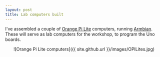 ```yaml
---
layout: post
title: Lab computers built
---
```


I've assembled a couple of [Orange Pi Lite](http://orangepi.com/orange-pi-lite) computers, running [Armbian](https://www.armbian.com/). 
These will serve as lab computers for the workshop, to program the Uno boards.
<p align="center">
![Orange Pi Lite computers]({{ site.github.url }}/images/OPILites.jpg)
</p>
